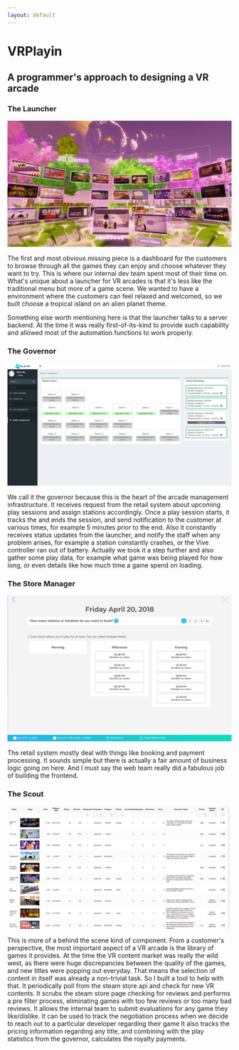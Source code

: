 ```yaml
---
layout: default
---
```


# VRPlayin
## A programmer's approach to designing a VR arcade

### The Launcher

![launcher](./assets/img/glaze.png)

The first and most obvious missing piece is a dashboard for the customers to browse through all the games they can enjoy and choose whatever they want to try.
This is where our internal dev team spent most of their time on.
What's unique about a launcher for VR arcades is that it's less like the traditional menu but more of a game scene.
We wanted to have a environment where the customers can feel relaxed and welcomed, so we built choose a tropical island on an alien planet theme.

Something else worth mentioning here is that the launcher talks to a server backend.
At the time it was really first-of-its-kind to provide such capability and allowed most of the automation functions to work properly.

### The Governor

![governor](./assets/img/governor.png)

We call it the governor because this is the heart of the arcade management infrastructure.
It receives request from the retail system about upcoming play sessions and assign stations accordingly.
Once a play session starts, it tracks the and ends the session, and send notification to the customer at various times, for example 5 minutes prior to the end.
Also it constantly receives status updates from the launcher, and notify the staff when any problem arises, for example a station constantly crashes, or the Vive controller ran out of battery.
Actually we took it a step further and also gather some play data, for example what game was being played for how long, or even details like how much time a game spend on loading.

### The Store Manager

![booking](./assets/img/booking.png)

The retail system mostly deal with things like booking and payment processing.
It sounds simple but there is actually a fair amount of business logic going on here.
And I must say the web team really did a fabulous job of building the frontend.

### The Scout

![scout](./assets/img/scout.png)

This is more of a behind the scene kind of component.
From a customer's perspective, the most important aspect of a VR arcade is the library of games it provides.
At the time the VR content market was really the wild west, as there were huge discrepancies between the quality of the games, and new titles were popping out everyday.
That means the selection of content in itself was already a non-trivial task.
So I built a tool to help with that.
It periodically poll from the steam store api and check for new VR contents.
It scrubs the steam store page checking for reviews and performs a pre filter process, eliminating games with too few reviews or too many bad reviews.
It allows the internal team to submit evaluations for any game they like/dislike.
It can be used to track the negotiation process when we decide to reach out to a particular developer regarding their game
It also tracks the pricing information regarding any title, and combining with the play statistics from the governor, calculates the royalty payments.
